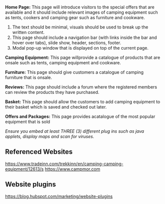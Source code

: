 **Home Page:** 
This page will introduce visitors to the special offers that are available and it should include relevant images of camping equipment such as tents, cookers and camping gear such as furniture and cookware.
1. The  text  should  be  minimal,  visuals  should  be  used  to  break  up  the  written content.
2. This page should include a navigation bar (with links inside the bar and hover over tabs), slide show, header, sections, footer.
3. Modal pop-up window that is displayed on top of the current page.

**Camping Equipment:** 
This page willprovide a catalogue of products that are onsale such as tents, camping equipment and cookware.

**Furniture:**
This page should give customers a catalogue of camping furniture that is onsale.

**Reviews:** 
This  page  should  include  a  forum  where  the  registered  members can review the products they have purchased.

**Basket:** This  page should  allow  the  customers  to  add  camping  equipment  to  their basket which is saved and checked out later.

**Offers  and  Packages:**
This  page  provides  acatalogue  of  the  most  popular equipment that is sold

*Ensure you embed at least THREE (3) different plug ins such as java applets, display maps and scan for viruses.*


## Referenced Websites 
https://www.tradeinn.com/trekkinn/en/camping-camping-equipment/12613/s
https://www.campmor.com

## Website plugins
https://blog.hubspot.com/marketing/website-plugins
